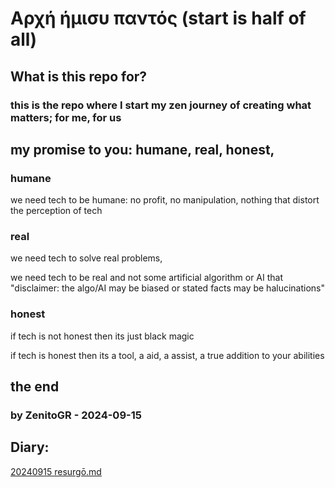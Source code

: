 # Αρχή ήμισυ παντός (start is half of all)

## What is this repo for?

### this is the repo where I start my zen journey of creating what matters; for me, for us

## my promise to you: humane, real, honest,

### humane

we need tech to be humane: no profit, no manipulation, nothing that distort the perception of tech

### real

we need tech to solve real problems,

we need tech to be real and not some artificial algorithm or AI that "disclaimer: the algo/AI may be biased or stated facts may be halucinations"

### honest

if tech is not honest then its just black magic

if tech is honest then its a tool, a aid, a assist, a true addition to your abilities

## the end

### by ZenitoGR - 2024-09-15

## Diary:

[20240915 resurgō.md](https://github.com/zenitogr/git-init-zen/blob/main/diary/20240915%20resurg%C5%8D.md#to-rise-again-spring-up-anew)
